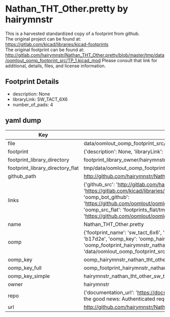 # Nathan_THT_Other.pretty by hairymnstr  
This is a harvested standardized copy of a footprint from github.  
The original project can be found at:  
https://gitlab.com/kicad/libraries/kicad-footprints  
The original footprint can be found at:
http://gitlab.com/hairymnstr/Nathan_THT_Other.pretty/blob/master/tmp/data/oomlout_oomp_footprint_src/TP_1.kicad_mod
Please consult that link for additional, details, files, and license information.  
## Footprint Details
* description: None  
* libraryLink: SW_TACT_6X6  
* number_of_pads: 4  
## yaml dump  
| Key | Value |  
| --- | --- |  
| file | data/oomlout_oomp_footprint_src/Nathan_THT_Other.pretty/SW_TACT_6X6.kicad_mod |  
| footprint | {'description': None, 'libraryLink': 'SW_TACT_6X6', 'number_of_pads': 4} |  
| footprint_library_directory | footprint_library_owner/hairymnstr_Nathan_THT_Other.pretty |  
| footprint_library_directory_flat | tmp/data/oomlout_oomp_footprint_src/footprints_flat/hairymnstr_nathan_tht_other_sw_tact_6x6/working |  
| github_path | http://github.com/hairymnstr/Nathan_THT_Other.pretty/blob/master/tmp/data/oomlout_oomp_footprint_src/SW_TACT_6X6.kicad_mod |  
| links | {'github_src': 'http://gitlab.com/hairymnstr/Nathan_THT_Other.pretty/blob/master/tmp/data/oomlout_oomp_footprint_src/TP_1.kicad_mod', 'github_src_repo': 'https://gitlab.com/kicad/libraries/kicad-footprints', 'oomp_bot': 'tmp/data/oomlout_oomp_footprint_src/footprints/hairymnstr_nathan_tht_other_sw_tact_6x6/working', 'oomp_bot_github': 'https://github.com/oomlout/oomlout_oomp_footprint_bot/tree/main/tmp/data/oomlout_oomp_footprint_src/footprints/hairymnstr_nathan_tht_other_sw_tact_6x6/working', 'oomp_src_flat': 'footprints_flat/tmp/data/oomlout_oomp_footprint_src/footprints_flat/hairymnstr_nathan_tht_other_sw_tact_6x6/working', 'oomp_src_flat_github': 'https://github.com/oomlout/oomlout_oomp_footprint_src/tree/main/tmp/data/oomlout_oomp_footprint_src/footprints_flat/hairymnstr_nathan_tht_other_sw_tact_6x6/working'} |  
| name | Nathan_THT_Other.pretty |  
| oomp | {'footprint_name': 'sw_tact_6x6', 'library_name': 'nathan_tht_other', 'md5': 'b17d2e38b7557935c2032df449abb87b', 'md5_10': 'b17d2e38b7', 'md5_5': 'b17d2', 'md5_6': 'b17d2e', 'oomp_key': 'oomp_hairymnstr_nathan_tht_other_sw_tact_6x6', 'oomp_key_extra': 'oomp_footprint_hairymnstr_nathan_tht_other_sw_tact_6x6', 'oomp_key_full': 'oomp_footprint_hairymnstr_nathan_tht_other_sw_tact_6x6_b17d2e', 'oomp_key_simple': 'hairymnstr_nathan_tht_other_sw_tact_6x6', 'original_filename': 'data/oomlout_oomp_footprint_src/Nathan_THT_Other.pretty/SW_TACT_6X6.kicad_mod', 'owner_name': 'hairymnstr'} |  
| oomp_key | oomp_hairymnstr_nathan_tht_other_sw_tact_6x6 |  
| oomp_key_full | oomp_footprint_hairymnstr_nathan_tht_other_sw_tact_6x6 |  
| oomp_key_simple | hairymnstr_nathan_tht_other_sw_tact_6x6 |  
| owner | hairymnstr |  
| repo | {'documentation_url': 'https://docs.github.com/rest/overview/resources-in-the-rest-api#rate-limiting', 'message': "API rate limit exceeded for 84.66.142.224. (But here's the good news: Authenticated requests get a higher rate limit. Check out the documentation for more details.)"} |  
| url | http://github.com/hairymnstr/Nathan_THT_Other.pretty |  

